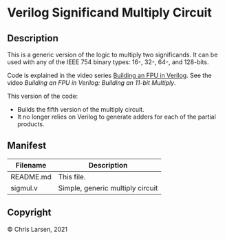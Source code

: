 # Verilog Significand Multiply Circuit

## Description

This is a generic version of the logic to multiply two significands. It can be used with any of the IEEE 754 binary types: 16-, 32-, 64-, and 128-bits.

Code is explained in the video series [Building an FPU in Verilog](https://www.youtube.com/watch?v=rYkVdJnVJFQ&list=PLlO9sSrh8HrwcDHAtwec1ycV-m50nfUVs).
See the video *Building an FPU in Verilog: Building an 11-bit Multiply*.

This version of the code:
- Builds the fifth version of the multiply circuit.
- It no longer relies on Verilog to generate adders for each of the partial products.

## Manifest

|   Filename   |                        Description                        |
|--------------|-----------------------------------------------------------|
| README.md | This file. |
| sigmul.v | Simple, generic multiply circuit |

## Copyright

:copyright: Chris Larsen, 2021
